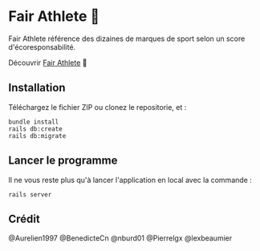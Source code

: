 # Fair Athlete 🥇

Fair Athlete référence des dizaines de marques de sport selon un score d'écoresponsabilité. 

Découvrir [Fair Athlete](https://yuka-sport-dev.herokuapp.com/#) 🚀

## Installation

Téléchargez le fichier ZIP ou clonez le repositorie, et :

```
bundle install
rails db:create 
rails db:migrate
```

## Lancer le programme

Il ne vous reste plus qu'à lancer l'application en local avec la commande : 
```
rails server
```

## Crédit 
@Aurelien1997 
@BenedicteCn 
@nburd01 
@Pierrelgx 
@lexbeaumier